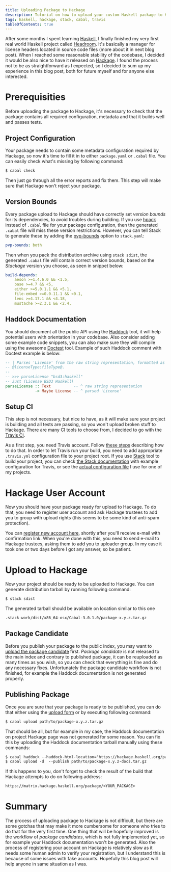 ```yaml
---
title: Uploading Package to Hackage
description: Tutorial on how to upload your custom Haskell package to Hackage in few steps, what to be careful about and what are the most common gotchas.
tags: haskell, hackage, stack, cabal, travis
tableOfContents: true
---
```


After some months I spent learning [Haskell][web:haskell], I finally finished my very first real world Haskell project called [Headroom][github:headroom]. It's basically a manager for license headers located in source code files (more about it in next blog post). When I reached some reasonable stability of the codebase, I decided it would be also nice to have it released on [Hackage][web:hackage]. I found the process not to be as straightforward as I expected, so I decided to sum up my experience in this blog post, both for future myself and for anyone else interested.

<!-- MORE -->

# Prerequisities
Before uploading the package to Hackage, it's necessary to check that the package contains all required configuration, metadata and that it builds well and passes tests.

## Project Configuration
Your package needs to contain some metadata configuration required by Hackage, so now it's time to fill it in to either `package.yaml` or `.cabal` file. You can easily check what's missing by following command:

```txt
$ cabal check
```

Then just go through all the error reports and fix them. This step will make sure that Hackage won't reject your package.

## Version Bounds
Every package upload to Hackage should have correctly set _version bounds_ for its dependencies, to avoid troubles during building. If you use [hpack][hackage:hpack] instead of `.cabal` file for your package configuration, then the generated `.cabal` file will miss these version restrictions. However, you can tell Stack to generate these by adding the [pvp-bounds][web:stack/pvp-bounds] option to `stack.yaml`:

```yaml
pvp-bounds: both
```

Then when you pack the distribution archive using `stack sdist`, the generated `.cabal` file will contain correct version bounds, based on the _Stackage_ version you choose, as seen in snippet below:

```yaml
build-depends:
    aeson >=1.4.6.0 && <1.5,
    base >=4.7 && <5,
    either >=5.0.1.1 && <5.1,
    file-embed >=0.0.11.1 && <0.1,
    lens >=4.17.1 && <4.18,
    mustache >=2.3.1 && <2.4,
```

## Haddock Documentation
You should document all the public API using the [Haddock][web:haddock] tool, it will help potential users with orientation in your codebase. Also consider adding some example code snippets, you can also make sure they will compile using the awesome [Doctest][hackage:doctest] tool. Example of such Haddock comment with Doctest example is below:

```haskell
-- | Parses 'License' from the raw string representation, formatted as
-- @licenseType:fileType@.
--
-- >>> parseLicense "bsd3:haskell"
-- Just (License BSD3 Haskell)
parseLicense :: Text          -- ^ raw string representation
             -> Maybe License -- ^ parsed 'License'
```

## Setup CI
This step is not necessary, but nice to have, as it will make sure your project is building and all tests are passing, so you won't upload broken stuff to Hackage. There are many CI tools to choose from, I decided to go with the [Travis CI][web:travis].

As a first step, you need Travis account. Follow [these steps][web:travis/tutorial] describing how to do that. In order to let Travis run your build, you need to add appropriate `.travis.yml` configuration file to your project root. If you use [Stack][web:stack] tool to build your project, you can check [the Stack documentation][web:stack/travis] with example configuration for Travis, or see the [actual configuration file][github:headroom/.travis.yml] I use for one of my projects.

# Hackage User Account
Now you should have your package ready for upload to Hackage. To do that, you need to register user account and ask Hackage trustees to add you to group with upload rights (this seems to be some kind of anti-spam protection).

You can [register new account here][web:hackage/register], shortly after you'll receive e-mail with confirmation link. When you're done with this, you need to send e-mail to Hackage trustees, asking them to add you to uploader group. In my case it took one or two days before I got any answer, so be patient.

# Upload to Hackage
Now your project should be ready to be uploaded to Hackage. You can generate distribution tarball by running following command:

```txt
$ stack sdist
```

The generated tarball should be available on location similar to this one

```txt
.stack-work/dist/x86_64-osx/Cabal-3.0.1.0/package-x.y.z.tar.gz
```

## Package Candidate
Before you publish your package to the public index, you may want to [upload the package candidate][web:hackage/upload-candidate] first. _Package candidate_ is not released to the main index and contrary to published package, it can be reuploaded as many times as you wish, so you can check that everything is fine and do any necessary fixes. Unfortunately the package candidate workflow is not finished, for example the Haddock documentation is not generated properly.

## Publishing Package
Once you are sure that your package is ready to be published, you can do that either using the [upload form][web:hackage/upload] or by executing following command:

```txt
$ cabal upload path/to/package-x.y.z.tar.gz
```

That should be all, but for example in my case, the Haddock documentation on project Hackage page was not generated for some reason. You can fix this by uploading the Haddock documentation tarball manually using these commands:

```txt
$ cabal haddock --haddock-html-location='https://hackage.haskell.org/package/$pkg-$version/docs' --haddock-hyperlink-source --haddock-quickjump --haddock-for-hackage
$ cabal upload -d  --publish path/to/package-x.y.z-docs.tar.gz
```

If this happens to you, don't forget to check the result of the build that Hackage attempts to do on following address:

```txt
https://matrix.hackage.haskell.org/package/<YOUR_PACKAGE>
```

# Summary
The process of uploading package to Hackage is not difficult, but there are some gotchas that may make it more cumbersome for someone who tries to do that for the very first time. One thing that will be hopefully improved is the workflow of _package candidates_, which is not fully implemented yet, so for example your Haddock documentation won't be generated. Also the process of registering your account on Hackage is relatively slow as it needs some human admin to verify your registration, but I understand this is because of some issues with fake accounts. Hopefully this blog post will help anyone in same situation as I was.


[github:headroom]: https://github.com/vaclavsvejcar/headroom
[github:headroom/.travis.yml]: https://github.com/vaclavsvejcar/headroom/blob/master/.travis.yml
[hackage:doctest]: https://hackage.haskell.org/package/doctest
[hackage:hpack]: https://hackage.haskell.org/package/hpack
[web:github]: https://github.com
[web:hackage]: https://hackage.haskell.org
[web:hackage/register]: https://hackage.haskell.org/users/register-request
[web:hackage/upload]: https://hackage.haskell.org/packages/upload
[web:hackage/upload-candidate]: https://hackage.haskell.org/packages/candidates/upload
[web:haddock]: https://www.haskell.org/haddock/
[web:haskell]: https://www.haskell.org
[web:stack]: https://docs.haskellstack.org/en/stable/README/
[web:stack/pvp-bounds]: https://docs.haskellstack.org/en/stable/yaml_configuration/#pvp-bounds
[web:stack/travis]: https://docs.haskellstack.org/en/stable/travis_ci/
[web:travis]: https://travis-ci.org
[web:travis/tutorial]: https://docs.travis-ci.com/user/tutorial/
